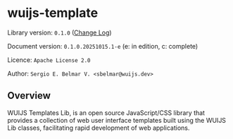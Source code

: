 # wuijs-template

Library version: `0.1.0` ([Change Log](./CHANGELOG.md))

Document version: `0.1.0.20251015.1-e` (e: in edition, c: complete)

Licence: `Apache License 2.0`

Author: `Sergio E. Belmar V. <sbelmar@wuijs.dev>`

## Overview

WUIJS Templates Lib, is an open source JavaScript/CSS library that provides a collection of web user interface templates built using the WUIJS Lib classes, facilitating rapid development of web applications.	